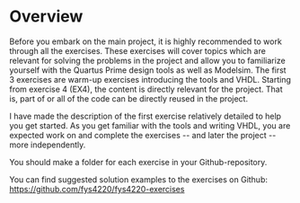 # Overview

Before you embark on the main project, it is highly recommended to work through all the exercises. These exercises will cover topics which are relevant for solving the problems in the project and allow you to familiarize yourself with the Quartus Prime design tools as well as Modelsim. The first 3 exercises are warm-up exercises introducing the tools and VHDL. Starting from exercise 4 (EX4), the content is directly relevant for the project. That is, part of or all of the code can be directly reused in the project. 

I have made the description of the first exercise relatively detailed to help you get started. As you get familiar with the tools and writing VHDL, you are expected work on and complete the exercises -- and later the project -- more independently.

You should make a folder for each exercise in your Github-repository.


You can find suggested solution examples to the exercises on Github: https://github.com/fys4220/fys4220-exercises





<!--
The introductory assignment consist of four parts:

- {ref}`assignments-first-project`
    - Getting started with tools and writing your first VHDL design
- {ref}`assignments-seven-segment-display`
    - Writing your first combinational logic in VHDL
- {ref}`assignments-synchronous-logic`
    - Writing your first logic using a VHDL process and simulating this logic.
- {ref}`assignments-synchronization`
    - Sampling asynchronous signals

Before you start, you should {ref}`information-prepare-git`.
-->
